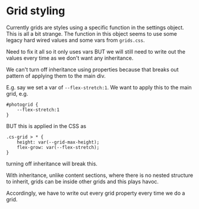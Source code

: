 # Grid styling

Currently grids are styles using a specific function in the settings object. This is all a bit strange. The function in this object seems to use some legacy hard wired values and some vars from `grids.css`.

Need to fix it all so it only uses vars BUT we will still need to write out the values every time as we don't want any inheritance. 

We can't turn off inheritance using properties because that breaks out pattern of applying them to the main div.

E.g. say we set a var of `--flex-stretch:1`. We want to apply this to the main grid, e.g.

```
#photogrid {
	--flex-stretch:1
}
```

BUT this is applied in the CSS as 

```
.cs-grid > * {
	height: var(--grid-max-height);
	flex-grow: var(--flex-stretch);
}
```

turning off inheritance will break this.

With inheritance, unlike content sections, where there is no nested structure to inherit, grids can be inside other grids and this plays havoc.

Accordingly, we have to write out every grid property every time we do a grid.





